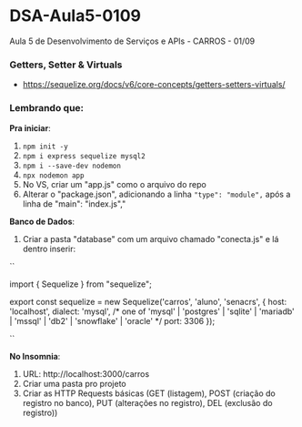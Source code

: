 # DSA-Aula5-0109
Aula 5 de Desenvolvimento de Serviços e APIs - CARROS - 01/09

### Getters, Setter & Virtuals
+ https://sequelize.org/docs/v6/core-concepts/getters-setters-virtuals/

### Lembrando que:

**Pra iniciar**:
1. `` npm init -y ``
2. `` npm i express sequelize mysql2 ``
3. `` npm i --save-dev nodemon ``
4. `` npx nodemon app ``
5. No VS, criar um "app.js" como o arquivo do repo
6. Alterar o "package.json", adicionando a linha `` "type": "module", `` após a linha de "main": "index.js","

**Banco de Dados**:
1. Criar a pasta "database" com um arquivo chamado "conecta.js" e lá dentro inserir:

``

import { Sequelize } from "sequelize";

export const sequelize = new Sequelize('carros', 'aluno', 'senacrs', {
    host: 'localhost',
    dialect: 'mysql', /* one of 'mysql' | 'postgres' | 'sqlite' | 'mariadb' | 'mssql' | 'db2' | 'snowflake' | 'oracle' */
    port: 3306 
  });
  
`` 

**No Insomnia**:
1. URL: http://localhost:3000/carros
2. Criar uma pasta pro projeto
3. Criar as HTTP Requests básicas (GET (listagem), POST (criação do registro no banco), PUT (alterações no registro), DEL (exclusão do registro))
